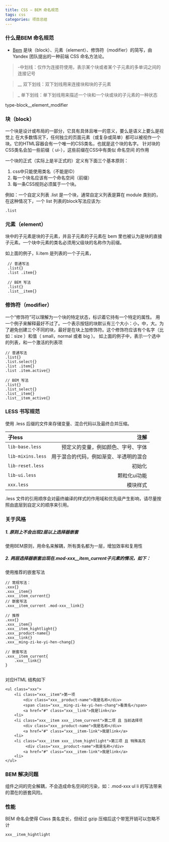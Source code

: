 ```yaml
---
title: CSS — BEM 命名规范
tags: css
categories: 项目总结
---
```


### 什么是BEM 命名规范
+ [Bem](https://en.bem.info/) 是块（block）、元素（element）、修饰符（modifier）的简写，由 Yandex 团队提出的一种前端 CSS 命名方法论。

>  -中划线：仅作为连接符使用，表示某个块或者某个子元素的多单词之间的连接记号

>  __ 双下划线：双下划线用来连接块和块的子元素

> _ 单下划线：单下划线用来描述一个块和一个块或块的子元素的一种状态

type-block__element_modifier

### 块（block）

一个块是设计或布局的一部分，它具有具体且唯一的意义，要么是语义上要么是视觉上
在大多数情况下，任何独立的页面元素（或复杂或简单）都可以被视作一个块。它的HTML容器会有一个唯一的CSS类名，也就是这个块的名字。
针对块的CSS类名会加一些前缀（ ui-），这些前缀在CSS中有类似 命名空间 的作用

一个块的正式（实际上是半正式的）定义有下面三个基本原则：

1. css中只能使用类名（不能是ID）
2. 每一个块名应该有一个命名空间（前缀）
3. 每一条CSS规则必须属于一个块。

例如：一个自定义列表 .list 是一个块，通常自定义列表是算在 module 类别的，在这种情况下，一个 list 列表的block写法应该为:

```
.list
```

### 元素（element）

块中的子元素是块的子元素，并且子元素的子元素在 bem 里也被认为是块的直接子元素。一个块中元素的类名必须用父级块的名称作为前缀。

如上面的例子，li.item 是列表的一个子元素，

```
 // 普通写法
 .list{}
 .list .item{}

 // BEM 写法
 .list{}
 .list__item{}
```

### 修饰符（modifier）

一个“修饰符”可以理解为一个块的特定状态，标识着它持有一个特定的属性。
用一个例子来解释最好不过了。一个表示按钮的块默认有三个大小：小，中，大。为了避免创建三个不同的块，最好是在块上加修饰符。这个修饰符应该有个名字（比如：size ）和值（ small，normal 或者 big ）。
如上面的例子中，表示一个选中的列表，和一个激活的列表项

```
// 普通写法
.list{}
.list.select{}
.list .item{}
.list .item.active{}

// BEM 写法
.list{}
.list_select{}
.list__item{}
.list__item_active{}
```


### LESS 书写规范

使用 .less 后缀的文件来存储变量、混合代码以及最终合并压缩。

|  子less | 注解 |
|:-----|-----:|
|`lib-base.less`    |  预定义的变量，例如颜色、字号、字体      |
|`lib-mixins.less`  |  用于混合的代码，例如渐变、半透明的混合    |
|`lib-reset.less`   |  初始化                                |
|`lib-ui.less`      |  颗粒化ui功能                           |
|`xxx.less`         |  模块样式                                |

.less 文件的引用顺序会对最终编译的样式的作用域和优先级产生影响，请尽量按照由底层到自定义的顺序来引用。

### 关于风格

##### 1. 原则上不会出现2层以上选择器嵌套
使用BEM原则，用命名来解耦，所有类名都为一层，增加效率和复用性

##### 2. 两层选择器嵌套出现在.mod-xxx__item_current子元素的情况，如下：
使用推荐的嵌套写法

```
// 常规写法：
.xxx{}
.xxx__item{}
.xxx__item_current{}
// 嵌套写法
.xxx__item_current .mod-xxx__link{}

// 推荐
.xxx{}
.xxx__item{}
.xxx__item_hightlight{}
.xxx__product-name{}
.xxx__link{}
.xxx__ming-zi-ke-yi-hen-chang{}

// 嵌套写法
.xxx__item_current{
    .xxx__link{}
}


```

对应HTML 结构如下

```
<ul class="xxx">
    <li class="xxx__item">第一项
        <div class="xxx__product-name">我是名称</div>
        <span class="xxx__ming-zi-ke-yi-hen-chang">看类名</span>
        <a href="#" class="xxx__link">我是link</a>
    <li>
    <li class="xxx__item xxx__item_current">第二项 且 当前选择项
        <div class="xxx__product-name">我是名称</div>
        <a href="#" class="xxx__item-link">我是link</a>
    <li>
    <li class="xxx__item xxx__item_hightlight">第三项 且 特殊高亮
         <div class="xxx__product-name">我是名称</div>
        <a href="#" class="xxx__item-link">我是link</a>
    <li>
</ul>
```


### BEM 解决问题
组件之间的完全解耦，不会造成命名空间的污染，如：.mod-xxx ul li 的写法带来的潜在的嵌套风险。

### 性能
BEM 命名会使得 Class 类名变长，但经过 gzip 压缩后这个带宽开销可以忽略不计

```
xxx__item_hightlight
```